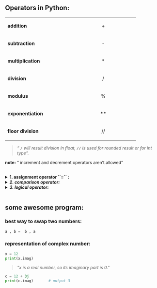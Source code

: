 ## Operators in Python:
<table >
<tr>
<td width=200 >
	
**addition**			
</td>
<td width=200 align=center>
+
</td>
</tr>
<tr>
<td>
	
**subtraction**
</td>
<td align=center>
-
</td>
</tr>
<tr>
<td>
	
**multiplication**		
</td>
<td align=center>
*
</td>
</tr>
<tr>
<td>
	
**division**			
</td>
<td align=center>
/
</td>
</tr>
<tr>
<td>
	
**modulus**
</td>
<td align=center>
%
</td>
</tr>
<tr>
<td>
	
**exponentiation**
</td>
<td align=center>
**
</td>
</tr>
<tr>
<td>
	
**floor division**
</td>
<td align=center>
//
</td>
</tr>
</table>

>  _“ **``/``** will result division in float, **``//``** is used for rounded result or for int type”._

**note:** “ increment and decrement operators aren’t allowed”

<br/>

<details>
<summary><b> 1. assignment operator  ``=``  :</b> </summary>
<p>
	
**example:**
```python
x=y
```
> **note:** ``x = y``   _"won’t copy y to x, it mean id(x) = id(y) , but if you modify x it will create a copy and modify to that location."_
<br> &nbsp; &nbsp; &nbsp; &nbsp; &nbsp; _"we can use it as ``x = y.copy()`` since, x=y will only set id of y to x . &nbsp; **copy()** create a copy of y to x._

<br/>
	
<b><em> augmented assignment operator: </b></em>
<p>
<table>
<tr>
<td width=200 align=center>
	+=
</td>
</tr>
<tr>
<td align=center>
	-=
</td>
</tr>
<tr>
<td align=center>
	*=
</td>
<tr>
<td align=center>
	/=
</td>
</tr>
<tr>
<td align=center>
	%=
</td>
</tr>
</table>
</p>
<br/>
</details>
	

<details>
	<summary> <b><em> 2. comparison operator: </em></b> </summary>
<p>

> "returns either True or False based on the condition applied to."
<table>
<tr>
<td width=200 align="center">
	>
</td>
</tr>
<tr>
<td align="center">
	<
</td>
</tr>
<tr>
<td align="center">
	==
</td>
</tr>
<tr>
<td align="center">
	!=
</td>
</tr>
<tr>
<td align="center">
	>=
</td>
</tr>
<tr>
<td align="center">
	<=
</td>
</tr>
</table>
</p>	
<br/>
</details>	

<details>
	<summary><b><em>  3. logical operator: </em></b></summary>
<p>
	
<table>
<tr>
<td>
	
**Operators**
</td>
<td>
	
**Description**	
</td>
</tr>
<tr>
<td>
	
**and**
</td>
<td>

</td>
</tr>
<tr>
<td>
	
**or**
</td>
<td>

</td>
</tr>
<tr>
<td>
	
**not**
</td>
<td>

</td>
</tr>
</table>
	
<br> **example:**
```python	
not(a)
```
</p>
<br/>
</details>

<br/>

## some awesome program:

### best way to swap two numbers:       
```python
a , b =  b , a
```

### representation of complex number:
```python
x = 12
print(x.imag)
```
> _"x is a real number, so its imaginary part is 0."_

```python
c = 12 + 3j
print(c.imag)		# output 3
```

<br/>




